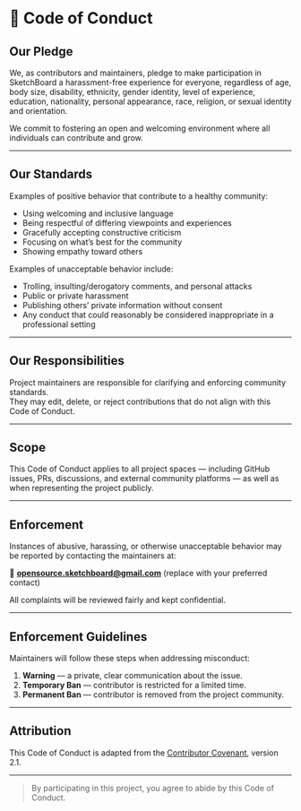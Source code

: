 # 📜 Code of Conduct

## Our Pledge

We, as contributors and maintainers, pledge to make participation in SketchBoard a harassment-free experience for everyone, regardless of age, body size, disability, ethnicity, gender identity, level of experience, education, nationality, personal appearance, race, religion, or sexual identity and orientation.

We commit to fostering an open and welcoming environment where all individuals can contribute and grow.

---

## Our Standards

Examples of positive behavior that contribute to a healthy community:
- Using welcoming and inclusive language
- Being respectful of differing viewpoints and experiences
- Gracefully accepting constructive criticism
- Focusing on what’s best for the community
- Showing empathy toward others

Examples of unacceptable behavior include:
- Trolling, insulting/derogatory comments, and personal attacks
- Public or private harassment
- Publishing others’ private information without consent
- Any conduct that could reasonably be considered inappropriate in a professional setting

---

## Our Responsibilities

Project maintainers are responsible for clarifying and enforcing community standards.  
They may edit, delete, or reject contributions that do not align with this Code of Conduct.

---

## Scope

This Code of Conduct applies to all project spaces — including GitHub issues, PRs, discussions, and external community platforms — as well as when representing the project publicly.

---

## Enforcement

Instances of abusive, harassing, or otherwise unacceptable behavior may be reported by contacting the maintainers at:

📧 **opensource.sketchboard@gmail.com** (replace with your preferred contact)

All complaints will be reviewed fairly and kept confidential.

---

## Enforcement Guidelines

Maintainers will follow these steps when addressing misconduct:

1. **Warning** — a private, clear communication about the issue.  
2. **Temporary Ban** — contributor is restricted for a limited time.  
3. **Permanent Ban** — contributor is removed from the project community.

---

## Attribution

This Code of Conduct is adapted from the [Contributor Covenant](https://www.contributor-covenant.org), version 2.1.

---

> By participating in this project, you agree to abide by this Code of Conduct.
